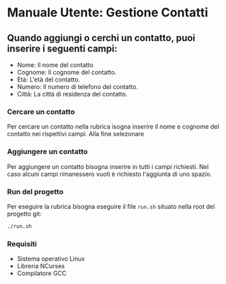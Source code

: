 # Manuale Utente: Gestione Contatti

## Quando aggiungi o cerchi un contatto, puoi inserire i seguenti campi: 

* Nome: Il nome del contatto
* Cognome: Il cognome del contatto.
* Età: L'età del contatto.
* Numero: Il numero di telefono del contatto.
* Città: La città di residenza del contatto.

### Cercare un contatto

Per cercare un contatto nella rubrica isogna inserire il nome e cognome del contatto nei rispettivi campi. Alla fine selezonare 

### Aggiungere un contatto

Per aggiungere un contatto bisogna inserire in tutti i campi richiesti. Nel caso alcuni campi rimanessero vuoti è richiesto l'aggiunta di uno spazio.

### Run del progetto

Per eseguire la rubrica bisogna eseguire il file `run.sh` situato nella root del progetto git:

```bash
./run.sh
```

### Requisiti

* Sistema operativo Linux
* Libreria NCurses
* Compilatore GCC
